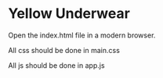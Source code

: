 Yellow Underwear
============
Open the index.html file in a modern browser.

All css should be done in main.css

All js should be done in app.js
